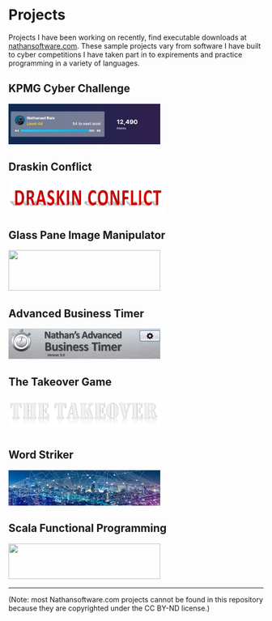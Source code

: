 # Projects
Projects I have been working on recently, find executable downloads at <a href=nathansoftware.com>nathansoftware.com</a>. These sample projects vary from software I have built to cyber competitions I have taken part in to expirements and practice programming in a variety of languages.

## KPMG Cyber Challenge
<img src="https://github.com/NRais/Projects/blob/master/KPMG%20Cyber%20Challenge/Images/Clipboard01.jpg" width="300" height="80">

## Draskin Conflict
<img src="https://github.com/NRais/Projects/blob/master/Draskin%20Conflict/app/src/main/res/drawable-mdpi/bannerlabel.png" width="310" height="60">

## Glass Pane Image Manipulator
<img src="https://nathansoftware.com/wordpress/wp-content/uploads/2020/01/nathansoftware.png" width="300" height="80">

## Advanced Business Timer
<img src="https://github.com/NRais/Projects/blob/master/Advanced%20Business%20Timer/header.jpg" width="300" height="60">

## The Takeover Game
<img src="https://github.com/NRais/Projects/blob/master/The%20Takeover%20Game/Takeover/src/resources/menu/mainLabel.png" width="300" height="70">

## Word Striker
<img src="https://github.com/NRais/Projects/blob/master/WordStriker/logo.jpg" width="300" height="70">

## Scala Functional Programming
<img src="https://upload.wikimedia.org/wikipedia/commons/8/85/Scala_logo.png" width="300" height="70">

------

(Note: most Nathansoftware.com projects cannot be found in this repository because they are copyrighted under the CC BY-ND license.)

